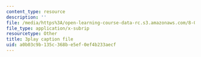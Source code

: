 ```yaml
---
content_type: resource
description: ''
file: /media/https%3A/open-learning-course-data-rc.s3.amazonaws.com/8-01sc-classical-mechanics-fall-2016/a0b03c9b135c368be5ef0ef4b233aecf_SjK2lmRFxc4.srt
file_type: application/x-subrip
resourcetype: Other
title: 3play caption file
uid: a0b03c9b-135c-368b-e5ef-0ef4b233aecf
---
```

